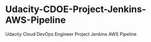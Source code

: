 # Udacity-CDOE-Project-Jenkins-AWS-Pipeline
Udacity Cloud DevOps Engineer Project Jenkins AWS Pipeline
